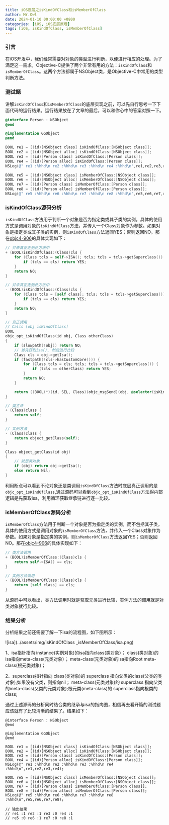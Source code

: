 ```yaml
---
title: iOS底层之isKindOfClass和isMemberOfClass
author: Mr.Owl
date: 2024-01-10 00:00:00 +0800
categories: [iOS, iOS底层原理]
tags: [iOS, isKindOfClass, isMemberOfClass]
---
```


### 引言

在iOS开发中，我们经常需要对对象的类型进行判断，以便进行相应的处理。为了满足这一需求，Objective-C提供了两个非常有用的方法：`isKindOfClass`和`isMemberOfClass`。这两个方法都属于NSObject类，是Objective-C中常用的类型判断方法。

### 测试题

讲解`isKindOfClass`和`isMemberOfClass`的底层实现之前，可以先自行思考一下下面代码的运行结果。运行结果放在了文章的最后，可以和你心中的答案对照一下。

```objective-c
@interface Person : NSObject
@end

@implementation GGObject
@end

BOOL re1 = [(id)[NSObject class] isKindOfClass:[NSObject class]];
BOOL re2 = [(id)[NSObject alloc] isKindOfClass:[NSObject class]];
BOOL re3 = [(id)[Person class] isKindOfClass:[Person class]];
BOOL re4 = [(id)[Person alloc] isKindOfClass:[Person class]];   
NSLog(@" re1 :%hhd\n re2 :%hhd\n re3 :%hhd\n re4 :%hhd\n",re1,re2,re3,re4);   

BOOL re5 = [(id)[NSObject class] isMemberOfClass:[NSObject class]];
BOOL re6 = [(id)[NSObject alloc] isMemberOfClass:[NSObject class]];
BOOL re7 = [(id)[Person class] isMemberOfClass:[Person class]];
BOOL re8 = [(id)[Person alloc] isMemberOfClass:[Person class]];
NSLog(@" re5 :%hhd\n re6 :%hhd\n re7 :%hhd\n re8 :%hhd\n",re5,re6,re7,re8);
```

### isKindOfClass源码分析

`isKindOfClass`方法用于判断一个对象是否为指定类或其子类的实例。具体的使用方式是调用对象的`isKindOfClass`方法，并传入一个Class对象作为参数。如果对象是指定类或其子类的实例，则`isKindOfClass`方法返回YES；否则返回NO。那在[objc4-906](https://mrowlsage.github.io/posts/objc4-906-debug/)的具体实现如下：

```objective-c
// 并未真正走到此方法中
+ (BOOL)isKindOfClass:(Class)cls {
    for (Class tcls = self->ISA(); tcls; tcls = tcls->getSuperclass()) {
        if (tcls == cls) return YES;
    }
    return NO;
}

// 并未真正走到此方法中
- (BOOL)isKindOfClass:(Class)cls {
    for (Class tcls = [self class]; tcls; tcls = tcls->getSuperclass()) {
        if (tcls == cls) return YES;
    }
    return NO;
}

// 真正调用
// Calls [obj isKindOfClass]
BOOL
objc_opt_isKindOfClass(id obj, Class otherClass)
{
    if (slowpath(!obj)) return NO;
    // 首先获取isa(), 然后进行比较
    Class cls = obj->getIsa();
    if (fastpath(!cls->hasCustomCore())) {
        for (Class tcls = cls; tcls; tcls = tcls->getSuperclass()) {
            if (tcls == otherClass) return YES;
        }
        return NO;
    }

    return ((BOOL(*)(id, SEL, Class))objc_msgSend)(obj, @selector(isKindOfClass:), otherClass);
}

// 类方法
+ (Class)class {
    return self;
}

// 实例方法
- (Class)class {
    return object_getClass(self);
}

Class object_getClass(id obj)
{
	// 就是类对象
    if (obj) return obj->getIsa();
    else return Nil;
}
```

利用断点可以看到不论对象还是类调用`isKindOfClass`方法时底层真正调用的是`objc_opt_isKindOfClass`,通过源码可以看到`objc_opt_isKindOfClass`方法得内部逻辑是先获取isa，利用循环获取继承链进行逐一比较。

### isMemberOfClass源码分析

`isMemberOfClass`方法用于判断一个对象是否为指定类的实例，而不包括其子类。具体的使用方式是调用对象的`isMemberOfClass`方法，并传入一个Class对象作为参数。如果对象是指定类的实例，则`isMemberOfClass`方法返回YES；否则返回NO。那在[objc4-906](https://mrowlsage.github.io/posts/objc4-906-debug/)的具体实现如下：

```objective-c
// 类方法调用
+ (BOOL)isMemberOfClass:(Class)cls {
    return self->ISA() == cls;
}

// 实例方法调用
- (BOOL)isMemberOfClass:(Class)cls {
    return [self class] == cls;
}
```

从源码中可以看出，类方法调用时就是获取元类进行比较，实例方法的调用就是对类对象就行比较。

### 结果分析

分析结果之前还需要了解一下isa的流程图，如下图所示：

![isa](../assets/img/isKindOfClass _isMemberOfClass/isa.png)

[^图片来自网络]: 

1、isa指针指向
instance(实例对象)的isa指向class(类对象）；
class(类对象)的isa指向meta-class(元类对象）；
meta-class(元类对象)的isa指向Root meta-class(根元类对象)；

2、superclass指针指向
class(类对象)的 superclass 指向父类的class(父类的类对象);如果没有父类，则指向nil；
meta-class(元类对象)的 superclass 指向父类的meta-class(父类的元类对象);根元类(meta-class)的 superclass指向根类的class;

通过上述源码的分析同时结合类的继承与isa的指向图，相信再去看开篇的测试题应该就有了比较清晰的结果了。结果如下：

```objc
@interface Person : NSObject
@end

@implementation GGObject
@end

BOOL re1 = [(id)[NSObject class] isKindOfClass:[NSObject class]];
BOOL re2 = [(id)[NSObject alloc] isKindOfClass:[NSObject class]];
BOOL re3 = [(id)[Person class] isKindOfClass:[Person class]];
BOOL re4 = [(id)[Person alloc] isKindOfClass:[Person class]];   
NSLog(@" re1 :%hhd\n re2 :%hhd\n re3 :%hhd\n re4 :%hhd\n",re1,re2,re3,re4);   

BOOL re5 = [(id)[NSObject class] isMemberOfClass:[NSObject class]];
BOOL re6 = [(id)[NSObject alloc] isMemberOfClass:[NSObject class]];
BOOL re7 = [(id)[Person class] isMemberOfClass:[Person class]];
BOOL re8 = [(id)[Person alloc] isMemberOfClass:[Person class]];
NSLog(@" re5 :%hhd\n re6 :%hhd\n re7 :%hhd\n re8 :%hhd\n",re5,re6,re7,re8);

// 输出结果
// re1 :1 re2 :1 re3 :0 re4 :1
// re5 :0 re6 :1 re7 :0 re8 :1
```

